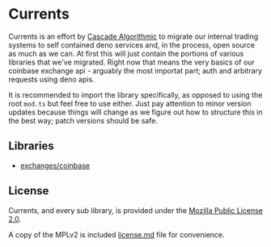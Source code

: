 # Currents

Currents is an effort by [Cascade Algorithmic](https://cascade.plus) to migrate our internal trading
systems to self contained deno services and, in the process, open source as much as we can. At first
this will just contain the portions of various libraries that we've migrated. Right now that means
the very basics of our coinbase exchange api - arguably the most importat part; auth and arbitrary
requests using deno apis.

It is recommended to import the library specifically, as opposed to using the root `mod.ts` but feel
free to use either. Just pay attention to minor version updates because things will change as we
figure out how to structure this in the best way; patch versions should be safe.

## Libraries

- [exchanges/coinbase](exchanges/coinbase/readme.md)

## License

Currents, and every sub library, is provided under the
[Mozilla Public License 2.0](https://mozilla.org/MPL/2.0/).

A copy of the MPLv2 is included [license.md](/license.md) file for convenience.
